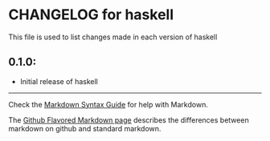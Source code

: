 # CHANGELOG for haskell

This file is used to list changes made in each version of haskell

## 0.1.0:

* Initial release of haskell

- - -
Check the [Markdown Syntax Guide](http://daringfireball.net/projects/markdown/syntax) for help with Markdown.

The [Github Flavored Markdown page](http://github.github.com/github-flavored-markdown/) describes the differences between markdown on github and standard markdown.
